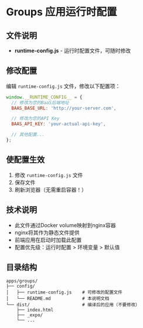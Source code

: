 # Groups 应用运行时配置

## 文件说明

- **runtime-config.js** - 运行时配置文件，可随时修改

## 修改配置

编辑 `runtime-config.js` 文件，修改以下配置项：

```javascript
window.__RUNTIME_CONFIG__ = {
  // 修改为您的BaaS后端地址
  BAAS_BASE_URL: 'http://your-server.com',

  // 修改为您的API Key
  BAAS_API_KEY: 'your-actual-api-key',

  // 其他配置...
};
```

## 使配置生效

1. 修改 `runtime-config.js` 文件
2. 保存文件
3. 刷新浏览器（无需重启容器！）

## 技术说明

- 此文件通过Docker volume映射到nginx容器
- nginx将其作为静态文件提供
- 前端应用在启动时加载此配置
- 配置优先级：运行时配置 > 环境变量 > 默认值

## 目录结构

```
apps/groups/
├── config/
│   ├── runtime-config.js    # 可修改的配置文件
│   └── README.md            # 本说明文档
└── dist/                    # 编译后的应用（不要修改）
    ├── index.html
    ├── _expo/
    └── ...
```
